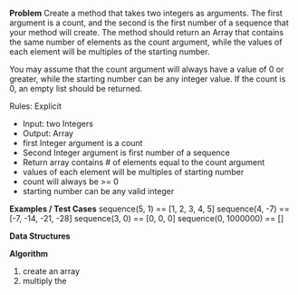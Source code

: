 **Problem**
Create a method that takes two integers as arguments. The first argument is a count, and the second is the first number of a sequence that your method will create. 
The method should return an Array that contains the same number of elements as the count argument, while the values of each element will be multiples of the starting number.

You may assume that the count argument will always have a value of 0 or greater, while the starting number can be any integer value. If the count is 0, an empty list should be returned.

Rules:
Explicit
  - Input: two Integers
  - Output: Array 
  - first Integer argument is a count
  - Second Integer argument is first number of a sequence
  - Return array contains # of elements equal to the count argument
  - values of each element will be multiples of starting number
  - count will always be >= 0
  - starting number can be any valid integer


**Examples / Test Cases**
sequence(5, 1) == [1, 2, 3, 4, 5]
sequence(4, -7) == [-7, -14, -21, -28]
sequence(3, 0) == [0, 0, 0]
sequence(0, 1000000) == []

**Data Structures**



**Algorithm**
1. create an array 
2. multiply the 
